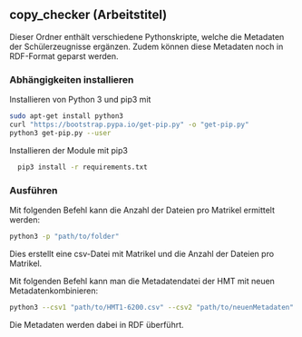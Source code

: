 ## copy_checker (Arbeitstitel)

Dieser Ordner enthält verschiedene Pythonskripte, welche die Metadaten der
Schülerzeugnisse ergänzen. Zudem können diese Metadaten noch in RDF-Format
geparst werden.

### Abhängigkeiten installieren

Installieren von Python 3  und pip3 mit
  ```bash
  sudo apt-get install python3
  curl "https://bootstrap.pypa.io/get-pip.py" -o "get-pip.py"
  python3 get-pip.py --user
  ```
Installieren der Module mit pip3
```bash
  pip3 install -r requirements.txt
 ```

 ### Ausführen

Mit folgenden Befehl kann die Anzahl der Dateien pro Matrikel ermittelt werden:

```bash
python3 -p "path/to/folder"
 ```
 Dies erstellt eine csv-Datei mit Matrikel und die Anzahl der Dateien pro Matrikel.

 Mit folgenden Befehl kann man die Metadatendatei der HMT mit neuen Metadatenkombinieren:

```bash
python3 --csv1 "path/to/HMT1-6200.csv" --csv2 "path/to/neuenMetadaten"
 ```
Die Metadaten werden dabei in RDF überführt. 
